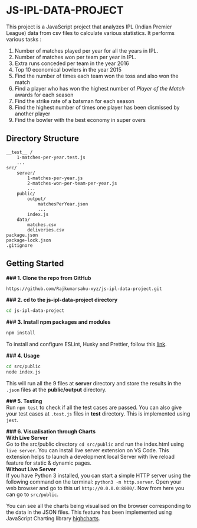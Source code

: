 # JS-IPL-DATA-PROJECT
This project is a JavaScript project that analyzes IPL (Indian Premier League) data from csv files to calculate various statistics. It performs various tasks :  
1. Number of matches played per year for all the years in IPL.
2. Number of matches won per team per year in IPL.
3. Extra runs conceded per team in the year 2016
4. Top 10 economical bowlers in the year 2015
5. Find the number of times each team won the toss and also won the match
6. Find a player who has won the highest number of *Player of the Match* awards for each season
7. Find the strike rate of a batsman for each season
8. Find the highest number of times one player has been dismissed by another player
9. Find the bowler with the best economy in super overs

## Directory Structure
```
__test__ /
    1-matches-per-year.test.js
    ...
src/
    server/
        1-matches-per-year.js
        2-matches-won-per-team-per-year.js
        ...
    public/
        output/
            matchesPerYear.json
            ...
        index.js
    data/
        matches.csv
        deliveries.csv
package.json
package-lock.json
.gitignore
```

## Getting Started  

**### 1. Clone the repo from GitHub**  
```bash
https://github.com/Rajkumarsahu-xyz/js-ipl-data-project.git
```

**### 2. cd to the js-ipl-data-project directory**
```bash
cd js-ipl-data-project
```

**### 3. Install npm packages and modules**
```bash
npm install
```
To install and configure ESLint, Husky and Prettier, follow this [link](https://dev.to/ruppysuppy/automatically-format-your-code-on-git-commit-using-husky-eslint-prettier-in-9-minutes-45eg).

**### 4. Usage**
```bash
cd src/public
node index.js
```
This will run all the 9 files at **server** directory and store the results in the ```.json``` files at the **public/output** directory.

**### 5. Testing**  
Run ```npm test``` to check if all the test cases are passed. You can also give your test cases at ```.test.js``` files in **__test__** directory. This is implemented using ```jest```.

**### 6. Visualisation through Charts**  
**With Live Server**  
Go to the src/public directory ```cd src/public``` and run the index.html using ```live server```. You can install live server extension on VS Code. This extension helps to launch a development local Server with live reload feature for static & dynamic pages.  
**Without Live Server**  
If you have Python 3 installed, you can start a simple HTTP server using the following command on the terminal: ```python3 -m http.server```. Open your web browser and go to this url ```http://0.0.0.0:8000/```. Now from here you can go to ```src/public```.  

You can see all the charts being visualised on the browser corresponding to the data in the JSON files. This feature has been implemented using JavaScript Charting library [highcharts](https://www.highcharts.com/blog/download/).

